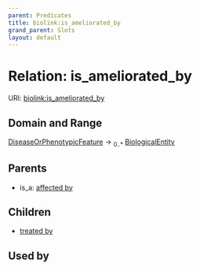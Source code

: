 ```yaml
---
parent: Predicates
title: biolink:is_ameliorated_by
grand_parent: Slots
layout: default
---
```


# Relation: is_ameliorated_by




URI: [biolink:is_ameliorated_by](https://w3id.org/biolink/vocab/is_ameliorated_by)

## Domain and Range

[DiseaseOrPhenotypicFeature](DiseaseOrPhenotypicFeature.md) ->  <sub>0..\*</sub> [BiologicalEntity](BiologicalEntity.md)

## Parents

 *  is_a: [affected by](affected_by.md)

## Children

 *  [treated by](treated_by.md)

## Used by

